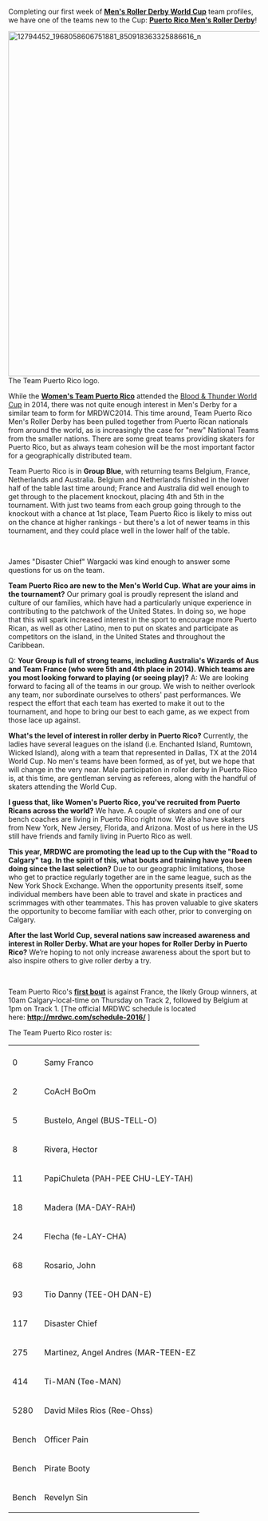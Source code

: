 <html><body><p>Completing our first week of <strong><a href="http://mrdwc.com">Men's Roller Derby World Cup</a></strong> team profiles, we have one of the teams new to the Cup: <strong><a href="https://www.facebook.com/TeamPuertoRicoMensRD/">Puerto Rico Men's Roller Derby</a></strong>!

<img class="alignnone size-full wp-image-7699" src="/2016/06/12794452_1968058606751881_850918363325886616_n.png" alt="12794452_1968058606751881_850918363325886616_n" width="526" height="690"> The Team Puerto Rico logo.

While the <strong><a href="https://www.facebook.com/teampuertoricorollerderby/">Women's Team Puerto Rico</a></strong> attended the <a href="http://flattrackstats.com/tournaments/33509">Blood &amp; Thunder World Cup</a> in 2014, there was not quite enough interest in Men's Derby for a similar team to form for MRDWC2014. This time around, Team Puerto Rico Men's Roller Derby has been pulled together from Puerto Rican nationals from around the world, as is increasingly the case for "new" National Teams from the smaller nations. There are some great teams providing skaters for Puerto Rico, but as always team cohesion will be the most important factor for a geographically distributed team.

Team Puerto Rico is in <strong>Group Blue</strong>, with returning teams Belgium, France, Netherlands and Australia. Belgium and Netherlands finished in the lower half of the table last time around; France and Australia did well enough to get through to the placement knockout, placing 4th and 5th in the tournament. With just two teams from each group going through to the knockout with a chance at 1st place, Team Puerto Rico is likely to miss out on the chance at higher rankings - but there's a lot of newer teams in this tournament, and they could place well in the lower half of the table.

 

James "Disaster Chief" Wargacki was kind enough to answer some questions for us on the team.

<strong>Team Puerto Rico are new to the Men's World Cup. What are your aims in the tournament?</strong>
Our primary goal is proudly represent the island and culture of our families, which have had a particularly unique experience in contributing to the patchwork of the United States. In doing so, we hope that this will spark increased interest in the sport to encourage more Puerto Rican, as well as other Latino, men to put on skates and participate as competitors on the island, in the United States and throughout the Caribbean.

Q: <strong>Your Group is full of strong teams, including Australia's Wizards of Aus and Team France (who were 5th and 4th place in 2014). Which teams are you most looking forward to playing (or seeing play)?</strong>
A: We are looking forward to facing all of the teams in our group. We wish to neither overlook any team, nor subordinate ourselves to others' past performances. We respect the effort that each team has exerted to make it out to the tournament, and hope to bring our best to each game, as we expect from those lace up against.

<strong>What's the level of interest in roller derby in Puerto Rico?</strong>
Currently, the ladies have several leagues on the island (i.e. Enchanted Island, Rumtown, Wicked Island), along with a team that represented in Dallas, TX at the 2014 World Cup. No men's teams have been formed, as of yet, but we hope that will change in the very near. Male participation in roller derby in Puerto Rico is, at this time, are gentleman serving as referees, along with the handful of skaters attending the World Cup.

<strong>I guess that, like Women's Puerto Rico, you've recruited from Puerto Ricans across the world?</strong>
We have. A couple of skaters and one of our bench coaches are living in Puerto Rico right now. We also have skaters from New York, New Jersey, Florida, and Arizona. Most of us here in the US still have friends and family living in Puerto Rico as well.

<strong>This year, MRDWC are promoting the lead up to the Cup with the "Road to Calgary" tag. In the spirit of this, what bouts and training have you been doing since the last selection?</strong>
Due to our geographic limitations, those who get to practice regularly together are in the same league, such as the New York Shock Exchange. When the opportunity presents itself, some individual members have been able to travel and skate in practices and scrimmages with other teammates. This has proven valuable to give skaters the opportunity to become familiar with each other, prior to converging on Calgary.

<strong>After the last World Cup, several nations saw increased awareness and interest in Roller Derby. What are your hopes for Roller Derby in Puerto Rico?</strong>
We’re hoping to not only increase awareness about the sport but to also inspire others to give roller derby a try.

 

Team Puerto Rico's <strong><a href="https://www.scottishrollerderbyblog.com/posts/2016/03/27/mens-roller-derby-world-cupschedule-timezone-adjusted/">first bout</a></strong> is against France, the likely Group winners, at 10am Calgary-local-time on Thursday on Track 2, followed by Belgium at 1pm on Track 1. [The official MRDWC schedule is located here: <strong><a href="http://mrdwc.com/schedule-2016/">http://mrdwc.com/schedule-2016/</a></strong> ]

The Team Puerto Rico roster is:
</p><table>
<tbody>
<tr>
<td></td>
<td></td>
</tr>
<tr>
<td>
<p class="layoutArea">
</p><p class="column">0</p></td>
<td>
<p class="layoutArea">
</p><p class="column">Samy Franco</p></td>
</tr>
<tr>
<td>
<p class="layoutArea">
</p><p class="column">2</p></td>
<td>
<p class="layoutArea">
</p><p class="column">CoAcH BoOm</p></td>
</tr>
<tr>
<td>
<p class="layoutArea">
</p><p class="column">5</p></td>
<td>
<p class="layoutArea">
</p><p class="column">Bustelo, Angel (BUS-TELL-O)</p></td>
</tr>
<tr>
<td>
<p class="layoutArea">
</p><p class="column">8</p></td>
<td>
<p class="layoutArea">
</p><p class="column">Rivera, Hector</p></td>
</tr>
<tr>
<td>
<p class="layoutArea">
</p><p class="column">11</p></td>
<td>
<p class="layoutArea">
</p><p class="column">PapiChuleta (PAH-PEE CHU-LEY-TAH)</p></td>
</tr>
<tr>
<td>
<p class="layoutArea">
</p><p class="column">18</p></td>
<td>
<p class="layoutArea">
</p><p class="column">Madera (MA-DAY-RAH)</p></td>
</tr>
<tr>
<td>
<p class="layoutArea">
</p><p class="column">24</p></td>
<td>
<p class="layoutArea">
</p><p class="column">Flecha (fe-LAY-CHA)</p></td>
</tr>
<tr>
<td>
<p class="layoutArea">
</p><p class="column">68</p></td>
<td>
<p class="layoutArea">
</p><p class="column">Rosario, John</p></td>
</tr>
<tr>
<td>
<p class="layoutArea">
</p><p class="column">93</p></td>
<td>
<p class="layoutArea">
</p><p class="column">Tio Danny (TEE-OH DAN-E)</p></td>
</tr>
<tr>
<td>
<p class="layoutArea">
</p><p class="column">117</p></td>
<td>
<p class="layoutArea">
</p><p class="column">Disaster Chief</p></td>
</tr>
<tr>
<td>
<p class="layoutArea">
</p><p class="column">275</p></td>
<td>
<p class="layoutArea">
</p><p class="column">Martinez, Angel Andres (MAR-TEEN-EZ</p></td>
</tr>
<tr>
<td>
<p class="layoutArea">
</p><p class="column">414</p></td>
<td>
<p class="layoutArea">
</p><p class="column">Ti-MAN (Tee-MAN)</p></td>
</tr>
<tr>
<td>
<p class="layoutArea">
</p><p class="column">5280</p></td>
<td>
<p class="layoutArea">
</p><p class="column">David Miles Rios (Ree-Ohss)</p></td>
</tr>
<tr>
<td>
<p class="layoutArea">
</p><p class="column">Bench</p></td>
<td>
<p class="layoutArea">
</p><p class="column">Officer Pain</p></td>
</tr>
<tr>
<td>
<p class="layoutArea">
</p><p class="column">Bench</p></td>
<td>
<p class="layoutArea">
</p><p class="column">Pirate Booty</p></td>
</tr>
<tr>
<td>
<p class="layoutArea">
</p><p class="column">Bench</p></td>
<td>
<p class="layoutArea">
</p><p class="column">Revelyn Sin</p></td>
</tr>
</tbody>
</table></body></html>
